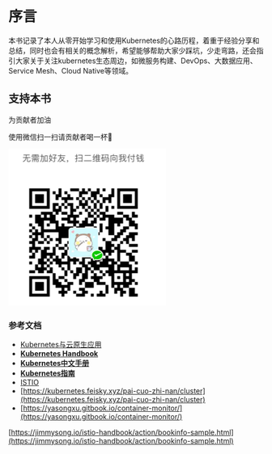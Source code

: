 # 序言

 本书记录了本人从零开始学习和使用Kubernetes的心路历程，着重于经验分享和总结，同时也会有相关的概念解析，希望能够帮助大家少踩坑，少走弯路，还会指引大家关于关注kubernetes生态周边，如微服务构建、DevOps、大数据应用、Service Mesh、Cloud Native等领域。

## 支持本书

为贡献者加油

使用微信扫一扫请贡献者喝一杯🍺

![](.gitbook/assets/image%20%2814%29.png)



### 参考文档 <a id="&#x53C2;&#x8003;&#x6587;&#x6863;"></a>

* [Kubernetes与云原生应用](http://www.infoq.com/cn/articles/kubernetes-and-cloud-native-applications-part01)
* [**Kubernetes Handbook**](https://jimmysong.io/kubernetes-handbook/)
* [**Kubernetes中文手册**](https://www.kubernetes.org.cn/docs)
* [**Kubernetes指南**](https://kubernetes.feisky.xyz/zh/introduction/)
* [ISTIO](https://jimmysong.io/istio-handbook/action/bookinfo-sample.html)
* [https://kubernetes.feisky.xyz/pai-cuo-zhi-nan/cluster](https://kubernetes.feisky.xyz/pai-cuo-zhi-nan/cluster)
* [https://yasongxu.gitbook.io/container-monitor/](https://yasongxu.gitbook.io/container-monitor/)

[https://jimmysong.io/istio-handbook/action/bookinfo-sample.html](https://jimmysong.io/istio-handbook/action/bookinfo-sample.html)

